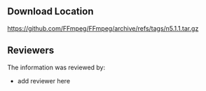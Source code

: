 ## Download Location


https://github.com/FFmpeg/FFmpeg/archive/refs/tags/n5.1.1.tar.gz

## Reviewers

The information was reviewed by:

* add reviewer here